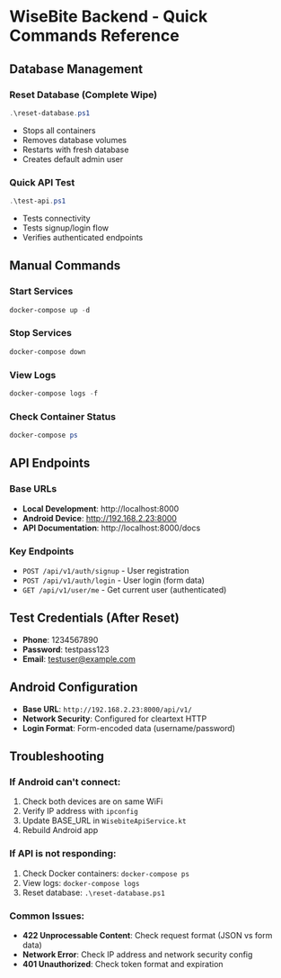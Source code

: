 # WiseBite Backend - Quick Commands Reference

## Database Management

### Reset Database (Complete Wipe)
```powershell
.\reset-database.ps1
```
- Stops all containers
- Removes database volumes 
- Restarts with fresh database
- Creates default admin user

### Quick API Test
```powershell
.\test-api.ps1
```
- Tests connectivity
- Tests signup/login flow
- Verifies authenticated endpoints

## Manual Commands

### Start Services
```powershell
docker-compose up -d
```

### Stop Services
```powershell
docker-compose down
```

### View Logs
```powershell
docker-compose logs -f
```

### Check Container Status
```powershell
docker-compose ps
```

## API Endpoints

### Base URLs
- **Local Development**: http://localhost:8000
- **Android Device**: http://192.168.2.23:8000
- **API Documentation**: http://localhost:8000/docs

### Key Endpoints
- `POST /api/v1/auth/signup` - User registration
- `POST /api/v1/auth/login` - User login (form data)
- `GET /api/v1/user/me` - Get current user (authenticated)

## Test Credentials (After Reset)
- **Phone**: 1234567890
- **Password**: testpass123
- **Email**: testuser@example.com

## Android Configuration
- **Base URL**: `http://192.168.2.23:8000/api/v1/`
- **Network Security**: Configured for cleartext HTTP
- **Login Format**: Form-encoded data (username/password)

## Troubleshooting

### If Android can't connect:
1. Check both devices are on same WiFi
2. Verify IP address with `ipconfig`
3. Update BASE_URL in `WisebiteApiService.kt`
4. Rebuild Android app

### If API is not responding:
1. Check Docker containers: `docker-compose ps`
2. View logs: `docker-compose logs`
3. Reset database: `.\reset-database.ps1`

### Common Issues:
- **422 Unprocessable Content**: Check request format (JSON vs form data)
- **Network Error**: Check IP address and network security config
- **401 Unauthorized**: Check token format and expiration